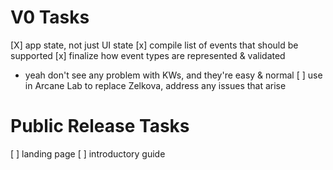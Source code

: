 # V0 Tasks

[X] app state, not just UI state
[x] compile list of events that should be supported
[x] finalize how event types are represented & validated
  - yeah don't see any problem with KWs, and they're easy & normal
[ ] use in Arcane Lab to replace Zelkova, address any issues that arise

# Public Release Tasks

[ ] landing page
[ ] introductory guide
